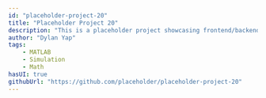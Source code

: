 ```yaml
---
id: "placeholder-project-20"
title: "Placeholder Project 20"
description: "This is a placeholder project showcasing frontend/backend features with a unique tech stack."
author: "Dylan Yap"
tags:
    - MATLAB
    - Simulation
    - Math
hasUI: true
githubUrl: "https://github.com/placeholder/placeholder-project-20"
---
```


